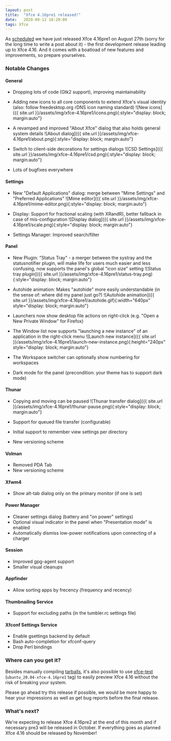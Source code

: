 ```yaml
---
layout: post
title:  "Xfce 4.16pre1 released!"
date:   2020-09-12 18:20:00
tags: Xfce
---
```


As [scheduled](https://wiki.xfce.org/releng/4.16/roadmap) we have just released Xfce 4.16pre1 on August 27th (sorry for the long time to write a post about it) - the first development release leading up to Xfce 4.16. And it comes with a boatload of new features and improvements, so prepare yourselves.

### Notable Changes

#### General

- Dropping lots of code (Gtk2 support), improving maintainability
- Adding new icons to all core components to extend Xfce's visual identity (also: follow freedesktop.org rDNS icon naming standard)
![New icons]({{ site.url }}/assets/img/xfce-4.16pre1/icons.png){:style="display: block; margin:auto"}

- A revamped and improved "About Xfce" dialog that also holds general system details
![About dialog]({{ site.url }}/assets/img/xfce-4.16pre1/about.png){:style="display: block; margin:auto"}

- Switch to client-side decorations for settings dialogs
![CSD Settings]({{ site.url }}/assets/img/xfce-4.16pre1/csd.png){:style="display: block; margin:auto"}

- Lots of bugfixes everywhere

#### Settings

- New "Default Applications" dialog: merge between "Mime Settings" and "Preferred Applications"
![Mime editor]({{ site.url }}/assets/img/xfce-4.16pre1/mime-editor.png){:style="display: block; margin:auto"}

- Display: Support for fractional scaling (with XRandR), better fallback in case of mis-configuration
![Display dialog]({{ site.url }}/assets/img/xfce-4.16pre1/scale.png){:style="display: block; margin:auto"}

- Settings Manager: Improved search/filter

#### Panel

- New Plugin: "Status Tray" - a merger between the systray and the statusnotifier plugin, will make life for users much easier and less confusing, now supports the panel's global "icon size" setting
![Status tray plugin]({{ site.url }}/assets/img/xfce-4.16pre1/status-tray.png){:style="display: block; margin:auto"}

- Autohide animation: Makes "autohide" more easily understandable (in the sense of: where did my panel just go?)
![Autohide animation]({{ site.url }}/assets/img/xfce-4.16pre1/autohide.gif){:width="640px" style="display: block; margin:auto"}

- Launchers now show desktop file actions on right-click (e.g. "Open a New Private Window" for Firefox)
- The Window list now supports "launching a new instance" of an application in the right-click menu
![Launch new instance]({{ site.url }}/assets/img/xfce-4.16pre1/launch-new-instance.png){:height="240px" style="display: block; margin:auto"}

- The Workspace switcher can optionally show numbering for workspaces
- Dark mode for the panel (precondition: your theme has to support dark mode)

#### Thunar

- Copying and moving can be paused
![Thunar transfer dialog]({{ site.url }}/assets/img/xfce-4.16pre1/thunar-pause.png){:style="display: block; margin:auto"}

- Support for queued file transfer (configurable)
- Initial support to remember view settings per directory
- New versioning scheme

#### Volman
- Removed PDA Tab
- New versioning scheme

#### Xfwm4
- Show alt-tab dialog only on the primary monitor (if one is set)

#### Power Manager
- Cleaner settings dialog (battery and "on power" settings)
- Optional visual indicator in the panel when "Presentation mode" is enabled
- Automatically dismiss low-power notifications upon connecting of a charger

#### Session
- Improved gpg-agent support
- Smaller visual cleanups

#### Appfinder
- Allow sorting apps by frecency (frequency and recency)

#### Thumbnailing Service
- Support for excluding paths (in the tumbler.rc settings file)

#### Xfconf Settings Service
- Enable gsettings backend by default
- Bash auto-completion for xfconf-query
- Drop Perl bindings

### Where can you get it?

Besides manually compiling [tarballs](https://archive.xfce.org/xfce/4.16pre1/src/), it's also possible to use [xfce-test](https://github.com/schuellerf/xfce-test) (`ubuntu_20.04-xfce-4.16pre1` tag) to easily preview Xfce 4.16 without the risk of breaking your system.

Please go ahead try this release if possible, we would be more happy to hear your impressions as well as get bug reports before the final release.

### What's next?

We're expecting to release Xfce 4.16pre2 at the end of this month and if necessary pre3 will be released in October. If everything goes as planned Xfce 4.16 should be released by November!
